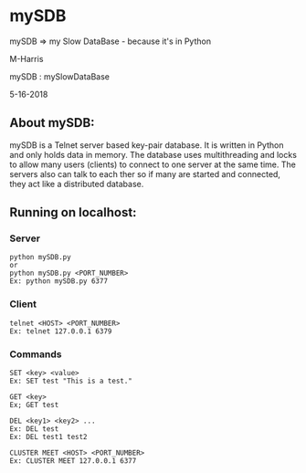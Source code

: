 # mySDB
mySDB => my Slow DataBase - because it's in Python

M-Harris

mySDB : mySlowDataBase

5-16-2018

## About mySDB:
mySDB is a Telnet server based key-pair database. It is written in Python and only holds data in memory. The database uses multithreading and locks to allow many users (clients) to connect to one server at the same time. The servers also can talk to each ther so if many are started and connected, they act like a distributed database.

## Running on localhost:
### Server
```
python mySDB.py 
or
python mySDB.py <PORT_NUMBER>
Ex: python mySDB.py 6377
```

### Client
```
telnet <HOST> <PORT_NUMBER>
Ex: telnet 127.0.0.1 6379
```

### Commands
```
SET <key> <value>
Ex: SET test "This is a test."

GET <key>
Ex; GET test

DEL <key1> <key2> ...
Ex: DEL test
Ex: DEL test1 test2

CLUSTER MEET <HOST> <PORT_NUMBER>
Ex: CLUSTER MEET 127.0.0.1 6377
```

